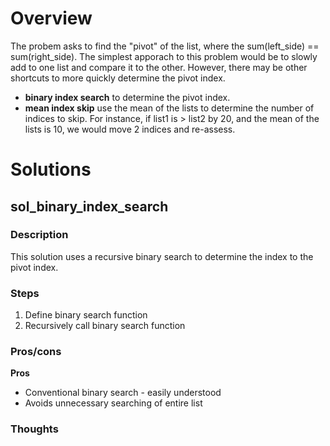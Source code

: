 # Overview
The probem asks to find the "pivot" of the list, where the sum(left_side) == sum(right_side). The simplest apporach to this problem would be to slowly add to one list and compare it to the other. However, there may be other shortcuts to more quickly determine the pivot index. 

* **binary index search** to determine the pivot index. 
* **mean index skip** use the mean of the lists to determine the number of indices to skip. For instance, if list1 is > list2 by 20, and the mean of the lists is 10, we would move 2 indices and re-assess.

# Solutions

## sol_binary_index_search
### Description
This solution uses a recursive binary search to determine the index to the pivot index. 

### Steps
1. Define binary search function
2. Recursively call binary search function

### Pros/cons
**Pros**
* Conventional binary search - easily understood
* Avoids unnecessary searching of entire list

### Thoughts


